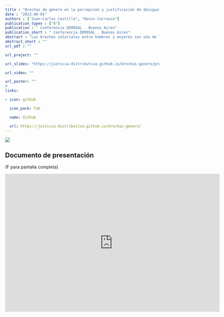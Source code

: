 ```yaml
---
title : "Brechas de género en la percepción y justificación de desigualdad salarial en Chile 1999-2019."
date : "2023-08-01"
authors : ["Juan-Carlos Castillo", "Kevin Carrasco"]
publication_types : ["8"]
publication : " Conferencia DEMOSAL . Buenos Aires"
publication_short : " Conferencia DEMOSAL . Buenos Aires"
abstract : "Las brechas salariales entre hombres y mujeres son una de las principales expresiones económicas de la desigualdad de género. De acuerdo a datos de la OCDE, en promedio en Chile los salarios de los hombres son un 12% más altos que los de las mujeres, llegando incluso a casi un 25% cuando se ajusta por horas trabajadas. Si bien existe amplia documentación de este tipo de brechas socioeconómicas, existe escasa investigación sobre si la desigualdad salarial entre hombres y mujeres es percibida y justificada en la población, mucho menos sobre los factores asociados a la percepción y justificación de estas brechas. Utilizando datos de la encuesta del International Social Survey Programme - ISSP (módulos desigualdad económica 1999, 2009 y 2019, levantados por CEP en Chile), el presente artículo se centra en un análisis descriptivo de los cambios de percepción y justificación de brechas salariales por género en los últimos 20 años. Los resultados indican que, si bien en Chile en promedio se percibe una alta desigualdad salarial, las mujeres perciben y justifican menor desigualdad salarial consistentemente a través del tiempo. Las implicancias de estos resultados en relación al impulso de cambios políticos y culturales que permitan reducir la brecha de género se abordan en las conclusiones."
abstract_short : ""
url_pdf : "" 

url_project: ""

url_slides: "https://justicia-distributiva.github.io/brechas-genero/presentations/DEMOSAL2023/DEMOSAL2023.html#1"

url_video: ""

url_poster: ""
# 
links:

- icon: github

  icon_pack: fab

  name: Github

  url: https://justicia-distributiva.github.io/brechas-genero/
---
```

![](https://justicia-distributiva.github.io/brechas-genero/presentations/DEMOSAL2023/images/DEMOSAL.png)

## Documento de presentación

(F para pantalla completa)

<iframe width="700"  height="450" src="https://justicia-distributiva.github.io/brechas-genero/presentations/DEMOSAL2023/DEMOSAL2023.html#1" title="Xaringan presentation" frameborder="0" allow="accelerometer; autoplay; clipboard-write; encrypted-media; gyroscope; picture-in-picture" allowfullscreen></iframe>
